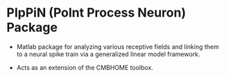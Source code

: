 # PIpPiN (PoInt Process Neuron) Package
- Matlab package for analyzing various receptive fields and linking them to a neural spike train via a generalized linear model framework.

- Acts as an extension of the CMBHOME toolbox. 
